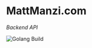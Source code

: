 # MattManzi.com

_Backend API_

![Golang Build](https://github.com/imyourmanzi/MattManziAPI/workflows/Golang%20Build/badge.svg)
